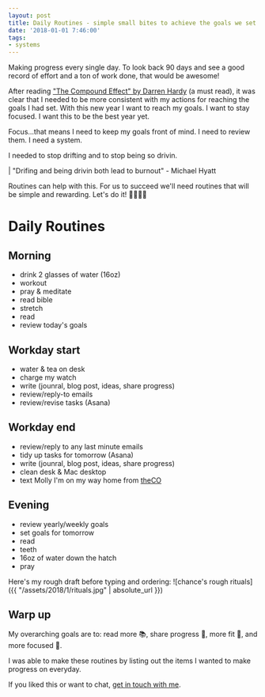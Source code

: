 ```yaml
---
layout: post
title: Daily Routines - simple small bites to achieve the goals we set
date: '2018-01-01 7:46:00'
tags:
- systems
---
```


Making progress every single day. To look back 90 days and see a good record of effort and a ton of work done, that would be awesome!

After reading ["The Compound Effect" by Darren Hardy](http://amzn.to/2CzeXC8) (a must read), it was clear that I needed to be more consistent with my actions for reaching the goals I had set. With this new year I want to reach my goals. I want to stay focused. I want this to be the best year yet.

Focus...that means I need to keep my goals front of mind. I need to review them. I need a system.

I needed to stop drifting and to stop being so drivin.

| "Drifing and being drivin both lead to burnout" - Michael Hyatt

Routines can help with this. For us to succeed we'll need routines that will be simple and rewarding. Let's do it! 🏃‍♂️🏃‍♀️

# Daily Routines

## Morning

+ drink 2 glasses of water (16oz)
+ workout
+ pray &amp; meditate
+ read bible
+ stretch
+ read
+ review today's goals

## Workday start

+ water & tea on desk
+ charge my watch
+ write (jounral, blog post, ideas, share progress)
+ review/reply-to emails
+ review/revise tasks (Asana)

## Workday end

+ review/reply to any last minute emails
+ tidy up tasks for tomorrow (Asana)
+ write (jounral, blog post, ideas, share progress)
+ clean desk &amp; Mac desktop
+ text Molly I'm on my way home from [theCO](http://attheco.com)

## Evening

+ review yearly/weekly goals
+ set goals for tomorrow
+ read
+ teeth
+ 16oz of water down the hatch
+ pray

Here's my rough draft before typing and ordering:
![chance's rough rituals]({{ "/assets/2018/1/rituals.jpg" | absolute_url }})

## Warp up

My overarching goals are to: read more 📚, share progress 🎤, more fit 💪, and more focused 👀.

I was able to make these routines by listing out the items I wanted to make progress on everyday.

If you liked this or want to chat, [get in touch with me](https://twitter.com/Chance_Smith).
